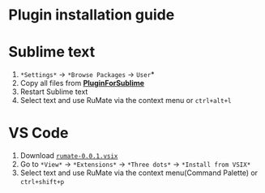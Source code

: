 # Plugin installation guide

# Sublime text

1. `*Settings*` → `*Browse Packages` → `User`*
2. Copy all files from [**PluginForSublime**](https://github.com/notdiff/RuMate/tree/main/Plugins/PluginForSublime)
3. Restart Sublime text
4. Select text and use RuMate via the context menu or `ctrl+alt+l`

# VS Code

1. Download [`rumate-0.0.1.vsix`](https://github.com/notdiff/RuMate/blob/main/Plugins/PluginForVSCode/rumate-0.0.1.vsix)
2. Go to `*View*` → `*Extensions*` → `*Three dots*` → `*Install from VSIX*`
3. Select text and use RuMate via the context menu(Command Palette) or `ctrl+shift+p`